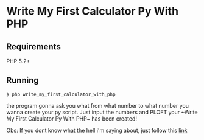 # Write My First Calculator Py With PHP

## Requirements

PHP 5.2+

## Running

`$ php write_my_first_calculator_with_php`

the program gonna ask you what from what number to what number you wanna create your py script.
Just input the numbers and PLOFT your ~Write My First Calculator Py With PHP~ has been created!

Obs: If you dont know what the hell i'm saying about, just follow this [link](https://github.com/AceLewis/my_first_calculator.py/blob/master/my_first_calculator.py)
